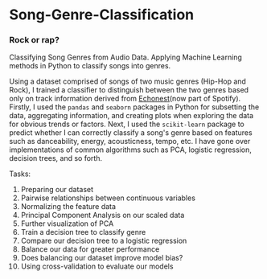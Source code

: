 # Song-Genre-Classification
### Rock or rap?
 Classifying Song Genres from Audio Data. Applying Machine Learning methods in Python to classify songs into genres.

Using a dataset comprised of songs of two music genres (Hip-Hop and Rock), I trained a classifier to distinguish between the two genres based only on track information derived from [Echonest](http://the.echonest.com/)(now part of Spotify). Firstly, I used the ```pandas``` and ```seaborn``` packages in Python for subsetting the data, aggregating information, and creating plots when exploring the data for obvious trends or factors. Next, I used the ```scikit-learn``` package to predict whether I can correctly classify a song's genre based on features such as danceability, energy, acousticness, tempo, etc. I have gone over implementations of common algorithms such as PCA, logistic regression, decision trees, and so forth.

Tasks:
1. Preparing our dataset
2. Pairwise relationships between continuous variables
3. Normalizing the feature data
4. Principal Component Analysis on our scaled data
5. Further visualization of PCA
6. Train a decision tree to classify genre
7. Compare our decision tree to a logistic regression
8. Balance our data for greater performance
9. Does balancing our dataset improve model bias?
10. Using cross-validation to evaluate our models
